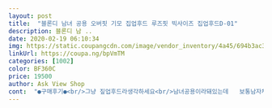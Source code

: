 ```yaml
---
layout: post 
title:  "블론디 남녀 공용 오버핏 기모 집업후드 루즈핏 빅사이즈 집업후드D-01" 
description: 블론디 남 ..
date: 2020-02-19 06:10:34 
img: https://static.coupangcdn.com/image/vendor_inventory/4a45/694b3ac3c551671dc2ef8d6753f9e09d88538854eebe1bb9d5319b829813.jpg 
linkUrl: https://coupa.ng/bpVmTM 
categories: [1002] 
color: BF360C 
price: 19500 
author: Ask View Shop 
cont:  "●구매후기●<br/>그냥 짚업후드라생각하세요<br/>남녀공용이라돼있는데   보통남자체격이면 오버핏아님<br/>남자 오버핏 스타일원하면 사지마세요  그냥 짚업후드임<br/>여자한테만 오버핏싸이즈되고 남자는 아닙니다 남자모델분이 상당히 덩치가 작은가보네요<br/>그냥 짚업후드라생각하세요<br/>남녀공용이라돼있는데   보통남자체격이면 오버핏아님<br/>남자 오버핏 스타일원하면 사지마세요  그냥 짚업후드임<br/>여자한테만 오버핏싸이즈되고 남자는 아닙니다 남자모델분이 상당히 덩치가 작은가보네요<br/>" 
---
```

